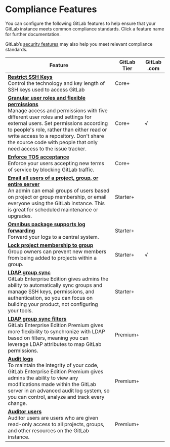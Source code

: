 # Compliance Features

You can configure the following GitLab features to help ensure that your GitLab instance meets common compliance standards. Click a feature name for further documentation.

GitLab’s [security features](../security/) may also help you meet relevant compliance standards.

|Feature   |GitLab Tier |GitLab .com|
| --------- | --------- | -------- |
|**[Restrict SSH Keys](https://docs.gitlab.com/ee/README.html#administrator-documentation)**<br>Control the technology and key length of SSH keys used to access GitLab|Core+||
|**[Granular user roles and flexible permissions](https://docs.gitlab.com/ee/user/permissions.html)**<br>Manage access and permissions with five different user roles and settings for external users. Set permissions according to people's role, rather than either read or write access to a repository. Don't share the source code with people that only need access to the issue tracker.|Core+|√|
|**[Enforce TOS acceptance](https://docs.gitlab.com/ee/user/admin_area/settings/terms.html)**<br>Enforce your users accepting new terms of service by blocking GitLab traffic.|Core+||
|**[Email all users of a project, group, or entire server](https://docs.gitlab.com/ee/user/admin_area/settings/terms.html)**<br>An admin can email groups of users based on project or group membership, or email everyone using the GitLab instance. This is great for scheduled maintenance or upgrades.|Starter+||
|**[Omnibus package supports log forwarding](https://docs.gitlab.com/omnibus/settings/logs.html#udp-log-forwarding)**<br>Forward your logs to a central system.|Starter+||
|**[Lock project membership to group](https://docs.gitlab.com/ee/workflow/groups.html#lock-project-membership-to-members-of-this-group)**<br>Group owners can prevent new members from being added to projects within a group.|Starter+|√|
|**[LDAP group sync](https://docs.gitlab.com/ee/administration/auth/ldap-ee.html#group-sync)**<br>GitLab Enterprise Edition gives admins the ability to automatically sync groups and manage SSH keys, permissions, and authentication, so you can focus on building your product, not configuring your tools.|Starter+||
|**[LDAP group sync filters](https://docs.gitlab.com/ee/administration/auth/ldap-ee.html#group-sync)**<br>GitLab Enterprise Edition Premium gives more flexibility to synchronize with LDAP based on filters, meaning you can leverage LDAP attributes to map GitLab permissions.|Premium+||
|**[Audit logs](https://docs.gitlab.com/ee/administration/audit_events.html)**<br>To maintain the integrity of your code, GitLab Enterprise Edition Premium gives admins the ability to view any modifications made within the GitLab server in an advanced audit log system, so you can control, analyze and track every change.|Premium+||
|**[Auditor users](https://docs.gitlab.com/ee/administration/auditor_users.html)**<br>Auditor users are users who are given read-only access to all projects, groups, and other resources on the GitLab instance.|Premium+||